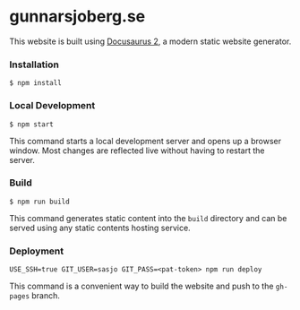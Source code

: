 # gunnarsjoberg.se

This website is built using [Docusaurus 2](https://docusaurus.io/), a modern static website generator.

### Installation

```
$ npm install
```

### Local Development

```
$ npm start
```

This command starts a local development server and opens up a browser window. Most changes are reflected live without having to restart the server.

### Build

```
$ npm run build
```

This command generates static content into the `build` directory and can be served using any static contents hosting service.

### Deployment

```
USE_SSH=true GIT_USER=sasjo GIT_PASS=<pat-token> npm run deploy
```

This command is a convenient way to build the website and push to the `gh-pages` branch.
